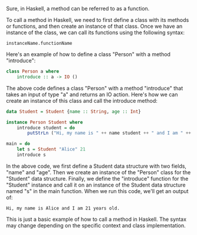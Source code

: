 Sure, in Haskell, a method can be referred to as a function.

To call a method in Haskell, we need to first define a class with its methods or functions, and then create an instance of that class. Once we have an instance of the class, we can call its functions using the following syntax:

```
instanceName.functionName
```

Here's an example of how to define a class "Person" with a method "introduce":

```haskell
class Person a where
    introduce :: a -> IO ()
```

The above code defines a class "Person" with a method "introduce" that takes an input of type "a" and returns an IO action. Here's how we can create an instance of this class and call the introduce method:

```haskell
data Student = Student {name :: String, age :: Int}

instance Person Student where
    introduce student = do
        putStrLn ("Hi, my name is " ++ name student ++ " and I am " ++ show (age student) ++ " years old.")

main = do
    let s = Student "Alice" 21
    introduce s
```

In the above code, we first define a Student data structure with two fields, "name" and "age". Then we create an instance of the "Person" class for the "Student" data structure. Finally, we define the "introduce" function for the "Student" instance and call it on an instance of the Student data structure named "s" in the main function. When we run this code, we'll get an output of:

```
Hi, my name is Alice and I am 21 years old.
```

This is just a basic example of how to call a method in Haskell. The syntax may change depending on the specific context and class implementation.